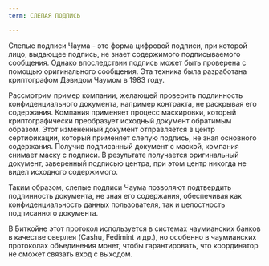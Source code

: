 ```yaml
---
term: СЛЕПАЯ ПОДПИСЬ

---
```

Слепые подписи Чаума - это форма цифровой подписи, при которой лицо, выдающее подпись, не знает содержимого подписываемого сообщения. Однако впоследствии подпись может быть проверена с помощью оригинального сообщения. Эта техника была разработана криптографом Дэвидом Чаумом в 1983 году.

Рассмотрим пример компании, желающей проверить подлинность конфиденциального документа, например контракта, не раскрывая его содержания. Компания применяет процесс маскировки, который криптографически преобразует исходный документ обратимым образом. Этот измененный документ отправляется в центр сертификации, который применяет слепую подпись, не зная основного содержания. Получив подписанный документ с маской, компания снимает маску с подписи. В результате получается оригинальный документ, заверенный подписью центра, при этом центр никогда не видел исходного содержимого.

Таким образом, слепые подписи Чаума позволяют подтвердить подлинность документа, не зная его содержания, обеспечивая как конфиденциальность данных пользователя, так и целостность подписанного документа.

В Биткойне этот протокол используется в системах чаумианских банков в качестве оверлея (Cashu, Fedimint и др.), но особенно в чаумианских протоколах объединения монет, чтобы гарантировать, что координатор не сможет связать вход с выходом.